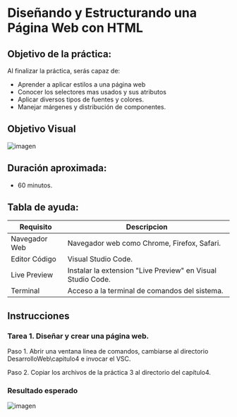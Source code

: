 # Diseñando y Estructurando una Página Web con HTML

## Objetivo de la práctica:
Al finalizar la práctica, serás capaz de:
- Aprender a aplicar estilos a una página web
- Conocer los selectores mas usados y sus atributos
- Aplicar diversos tipos de fuentes y colores.
- Manejar márgenes y distribución de componentes.

## Objetivo Visual 
![imagen](../imagenes/capitulo4/objetivo_visual.png)

## Duración aproximada:
- 60 minutos.

## Tabla de ayuda:
| Requisito | Descripcion|
| --- | --- |
| Navegador Web | Navegador web como Chrome, Firefox, Safari. |
| Editor Código | Visual Studio Code. |
| Live Preview | Instalar la extension "Live Preview" en Visual Studio Code. |
| Terminal | Acceso a la terminal de comandos del sistema. |

## Instrucciones 

### Tarea 1. Diseñar y crear una página web.
Paso 1. Abrir una ventana linea de comandos, cambiarse al directorio DesarrolloWeb\capitulo4 e invocar el VSC.

Paso 2. Copiar los archivos de la práctica 3 al directorio del capítulo4.


    
### Resultado esperado

![imagen](../imagenes/capitulo4/objetivo_visual.png)



